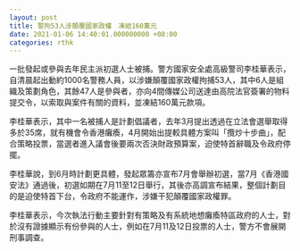 ```yaml
---
layout: post
title: 警拘53人涉顛覆國家政權　凍結160萬元
date: 2021-01-06 14:40:01.000000000 +08:00
categories: rthk
---
```


一批發起或參與去年民主派初選人士被捕。警方國家安全處高級警司李桂華表示，自清晨起出動約1000名警務人員，以涉嫌顛覆國家政權拘捕53人，其中6人是組織及策劃角色，其餘47人是參與者，亦向4間傳媒公司送達由高院法官簽署的物料提交令，以索取與案件有關的資料，並凍結160萬元款項。

李桂華表示，其中一名被捕人是計劃倡議者，去年3月提出透過在立法會選舉取得多於35席，就有機會令香港癱瘓，4月開始出提較具體方案叫「攬炒十步曲」，配合策略投票，當選者進入議會後要兩次否決財政預算案，迫使特首辭職及令政府停擺。

李桂華說，到6月時計劃更具體，發起眾籌亦宣布7月會舉辦初選，當7月《香港國安法》通過後，初選如期在7月11至12日舉行，其後亦高調宣布結果，整個計劃目的是迫使特首下台，令政府不能運作，涉嫌干犯顛覆國家政權罪。

李桂華表示，今次執法行動主要針對有策略及有系統地想癱瘓特區政府的人士，對於沒有證據顯示有份參與的人士，例如在7月11及12日投票的人士，警方不會展開刑事調查。
